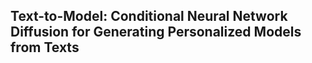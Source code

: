 ## Text-to-Model: Conditional Neural Network Diffusion for Generating Personalized Models from Texts
